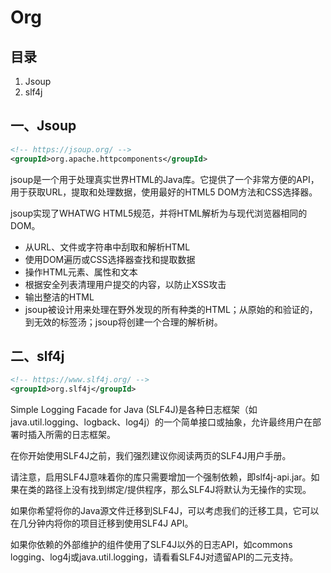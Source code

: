 # Org

## 目录

1. Jsoup
2. slf4j



## 一、Jsoup

```xml
<!-- https://jsoup.org/ -->
<groupId>org.apache.httpcomponents</groupId>
```

jsoup是一个用于处理真实世界HTML的Java库。它提供了一个非常方便的API，用于获取URL，提取和处理数据，使用最好的HTML5 DOM方法和CSS选择器。


jsoup实现了WHATWG HTML5规范，并将HTML解析为与现代浏览器相同的DOM。

* 从URL、文件或字符串中刮取和解析HTML
* 使用DOM遍历或CSS选择器查找和提取数据
* 操作HTML元素、属性和文本
* 根据安全列表清理用户提交的内容，以防止XSS攻击
* 输出整洁的HTML
* jsoup被设计用来处理在野外发现的所有种类的HTML；从原始的和验证的，到无效的标签汤；jsoup将创建一个合理的解析树。



## 二、slf4j

```xml
<!-- https://www.slf4j.org/ -->
<groupId>org.slf4j</groupId>
```

Simple Logging Facade for Java (SLF4J)是各种日志框架（如java.util.logging、logback、log4j）的一个简单接口或抽象，允许最终用户在部署时插入所需的日志框架。

在你开始使用SLF4J之前，我们强烈建议你阅读两页的SLF4J用户手册。

请注意，启用SLF4J意味着你的库只需要增加一个强制依赖，即slf4j-api.jar。如果在类的路径上没有找到绑定/提供程序，那么SLF4J将默认为无操作的实现。

如果你希望将你的Java源文件迁移到SLF4J，可以考虑我们的迁移工具，它可以在几分钟内将你的项目迁移到使用SLF4J API。

如果你依赖的外部维护的组件使用了SLF4J以外的日志API，如commons logging、log4j或java.util.logging，请看看SLF4J对遗留API的二元支持。
